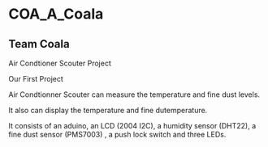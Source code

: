 # COA_A_Coala
## Team Coala

Air Condtioner Scouter Project

Our First Project

Air Condtionner Scouter can measure the temperature and fine dust levels.

It also can display the temperature and fine dutemperature.

It consists of an aduino, an LCD (2004 I2C), a humidity sensor (DHT22), a fine dust sensor (PMS7003) , a push lock switch and three LEDs.